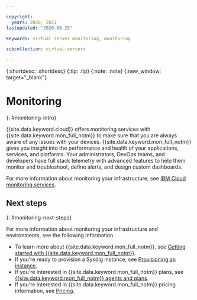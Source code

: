 ```yaml
---

copyright:
  years: 2020, 2021
lastupdated: "2020-08-25"

keywords: virtual server monitoring, monitoring

subcollection: virtual-servers

---
```


{:shortdesc: .shortdesc}
{:tip: .tip}
{:note: .note}
{:new_window: target="_blank"}

# Monitoring
{: #monitoring-intro}

{{site.data.keyword.cloud}} offers monitoring services with {{site.data.keyword.mon_full_notm}} to make sure that you are always aware of any issues with your devices. {{site.data.keyword.mon_full_notm}} gives you insight into the performance and health of your applications, services, and platforms. Your administrators, DevOps teams, and developers have full stack telemetry with advanced features to help them monitor and troubleshoot, define alerts, and design custom dashboards.

For more information about monitoring your infrastructure, see [IBM Cloud monitoring services](/docs/cloud-infrastructure?topic=cloud-infrastructure-monitoring).

## Next steps
{: #monitoring-next-steps}

For more information about monitoring your infrastructure and environments, see the following information.

* To learn more about {{site.data.keyword.mon_full_notm}}, see [Getting started with {{site.data.keyword.mon_full_notm}}](/docs/Monitoring-with-Sysdig?topic=Monitoring-with-Sysdig-getting-started).
* If you're ready to provision a Sysdig instance, see [Provisioning an instance](/docs/Monitoring-with-Sysdig?topic=Monitoring-with-Sysdig-provision).
* If you're interested in {{site.data.keyword.mon_full_notm}} plans, see [{{site.data.keyword.mon_full_notm}} agents and plans](/docs/cloud-infrastructure?topic=cloud-infrastructure-sysdig-agents-and-plans).
* If you're interested in {{site.data.keyword.mon_full_notm}} pricing information, see [Pricing](/docs/Monitoring-with-Sysdig?topic=Monitoring-with-Sysdig-pricing_plans).
